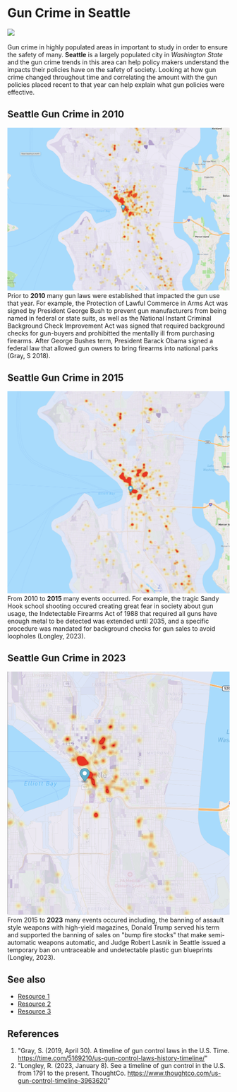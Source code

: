 # Gun Crime in Seattle
![](https://images.pexels.com/photos/8369520/pexels-photo-8369520.jpeg?auto=compress&cs=tinysrgb&w=1260&h=750&dpr=2')

Gun crime in highly populated areas in important to study in order to ensure the safety of many. **Seattle** is a largely populated city in *Washington State* and the gun crime trends in this area can help policy makers understand the impacts their policies have on the safety of society. Looking at how gun crime changed throughout time and correlating the amount with the gun policies placed recent to that year can help explain what gun policies were effective. 


## Seattle Gun Crime in 2010
![2010 Gun Crime](2010.png)
Prior to **2010** many gun laws were established that impacted the gun use that year.
For example, the Protection of Lawful Commerce in Arms Act was signed by President George Bush to prevent gun manufacturers from being named in federal or state suits, as well as the National Instant Criminal Background Check Improvement Act was signed that required background checks for gun-buyers and prohibitted the mentallly ill from purchasing firearms. After George Bushes term, President Barack Obama signed a federal law that allowed gun owners to bring firearms into national parks (Gray, S 2018).


## Seattle Gun Crime in 2015
![2015 Gun Crime](2015.png)
From 2010 to **2015** many events occurred.
For example, the tragic Sandy Hook school shooting occured creating great fear in society about gun usage, the Indetectable Firearms Act of 1988 that required all guns have enough metal to be detected was extended until 2035, and a specific procedure was mandated for background checks for gun sales to avoid loopholes (Longley, 2023).

## Seattle Gun Crime in 2023
![2023 Gun Crime](2023.png)
From 2015 to **2023** many events occured including, the banning of assault style weapons with high-yield magazines, Donald Trump served his term and supported the banning of sales on "bump fire stocks" that make semi-automatic weapons automatic, and Judge Robert Lasnik in Seattle issued a temporary ban on untraceable and undetectable plastic gun blueprints (Longley, 2023).

## See also
- [Resource 1](https://kingcounty.gov/en/dept/pao/about-king-county/about-pao/data-reports/gun-violence-data)
- [Resource 2](https://www.seattletimes.com/seattle-news/seattle-seems-to-be-accepting-a-new-normal-of-higher-gun-violence/)
- [Resource 3](https://gunresponsibility.org/wp-content/uploads/2021/12/GV-Fact-Sheet.pdf)

## References
1. "Gray, S. (2019, April 30). A timeline of gun control laws in the U.S. Time. https://time.com/5169210/us-gun-control-laws-history-timeline/"
2. "Longley, R. (2023, January 8). See a timeline of gun control in the U.S. from 1791 to the present. ThoughtCo. https://www.thoughtco.com/us-gun-control-timeline-3963620"